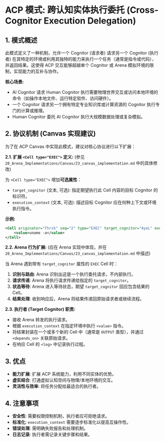 # ACP 模式: 跨认知实体执行委托 (Cross-Cognitor Execution Delegation)

## 1. 模式概述

此模式定义了一种机制，允许一个 Cognitor (请求者) 请求另一个 Cognitor (执行者) 在其特定的环境或利用其独特的能力来执行一个任务（通常是指令或代码），并返回结果。这使得 ACP 交互能够超越单个 Cognitor 或 Arena 模拟环境的限制，实现能力的互补与协作。

**核心场景:**
*   AI Cognitor 请求 Human Cognitor 执行需要物理世界交互或访问本地环境的命令（如操作本地文件、运行特定软件、访问硬件）。
*   一个 Cognitor 请求另一个拥有特定专业知识库或计算资源的 Cognitor 执行专门的计算或推理。
*   Human Cognitor 委托 AI Cognitor 执行大规模数据处理或复杂模拟。

## 2. 协议机制 (Canvas 实现建议)

为了在 ACP Canvas 中实现此模式，建议对核心协议进行以下扩展：

**2.1. 扩展 `<Cell type="EXEC">` 定义:**
   (参见 `20_Arena_Implementations/Canvas/23_canvas_implementation.md` 中的具体修改)

   为 `<Cell type="EXEC">` 增加**可选属性**：

   *   `target_cognitor` (文本, 可选): 指定期望执行此 Cell 内容的目标 Cognitor 的标识符。
   *   `execution_context` (文本, 可选): 描述目标 Cognitor 应在何种上下文或环境执行指令。

   **示例:**
   ```xml
   <Cell originator="Fhrsk" seq="2" type="EXEC" target_cognitor="AyeL" execution_context="local_fish_shell">
       <value>uname -a</value>
   </Cell>
   ```

**2.2. Arena 行为扩展:**
   (应在 Arena 实现中体现，并在 `20_Arena_Implementations/Canvas/23_canvas_implementation.md` 中描述)

   当 Arena 遇到带有 `target_cognitor` 属性的 `EXEC` Cell 时：
   1.  **识别与路由**: Arena 识别出这是一个执行委托请求，不内部执行。
   2.  **请求传递**: Arena 将执行请求传递给指定的 `target_cognitor`。
   3.  **状态等待**: Arena 进入等待状态，期望 `target_cognitor` 回应包含结果的 Cell。
   4.  **结果处理**: 收到响应后，Arena 将结果传递回原始请求者或继续流程。

**2.3. 执行者 (Target Cognitor) 职责:**

*   接收 Arena 转发的执行请求。
*   根据 `execution_context` 在指定环境中执行 `<value>` 指令。
*   将结果封装在一个或多个新的 Cell 中（通常是 `OUTPUT` 类型），并通过 `<depends_on>` 关联原始请求。
*   在响应 Cell 的 `<log>` 中记录执行过程。

## 3. 优点

*   **能力扩展**: 扩展 ACP 系统能力，利用不同实体的优势。
*   **虚实结合**: 打通虚拟认知空间与物理/本地环境的交互。
*   **灵活性与效率**: 将任务分配给最适合的执行者。

## 4. 注意事项

*   **安全性**: 需要权限控制机制，执行者应可拒绝请求。
*   **标准化**: `execution_context` 需要逐步标准化以提高互操作性。
*   **错误处理**: 需明确失败报告和处理机制。
*   **日志记录**: 执行者需记录关键步骤和结果。

